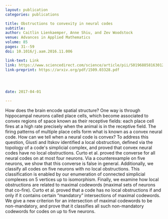 ```yaml
---
layout: publication
categories: publications

title: Obstructions to convexity in neural codes
subtitle: 
author: Caitlin Lienkaemper, Anne Shiu, and Zev Woodstock
venue: Advances in Applied Mathematics
volume: 85
pages: 31--59
doi: 10.1016/j.aam.2016.11.006

link-text: Link
link: https://www.sciencedirect.com/science/article/pii/S0196885816301208
link-preprint: https://arxiv.org/pdf/1509.03328.pdf




date: 2017-04-01

---
```


How does the brain encode spatial structure? One way is through hippocampal neurons called place cells, which become associated to convex regions of space known as their receptive fields: each place cell fires at a high rate precisely when the animal is in the receptive field. The firing patterns of multiple place cells form what is known as a convex neural code. How can we tell when a neural code is convex? To address this question, Giusti and Itskov identified a local obstruction, defined via the topology of a code's simplicial complex, and proved that convex neural codes have no local obstructions. Curto et al. proved the converse for all neural codes on at most four neurons. Via a counterexample on five neurons, we show that this converse is false in general. Additionally, we classify all codes on five neurons with no local obstructions. This classification is enabled by our enumeration of connected simplicial complexes on 5 vertices up to isomorphism. Finally, we examine how local obstructions are related to maximal codewords (maximal sets of neurons that co-fire). Curto et al. proved that a code has no local obstructions if and only if it contains certain “mandatory” intersections of maximal codewords. We give a new criterion for an intersection of maximal codewords to be non-mandatory, and prove that it classifies all such non-mandatory codewords for codes on up to five neurons.

